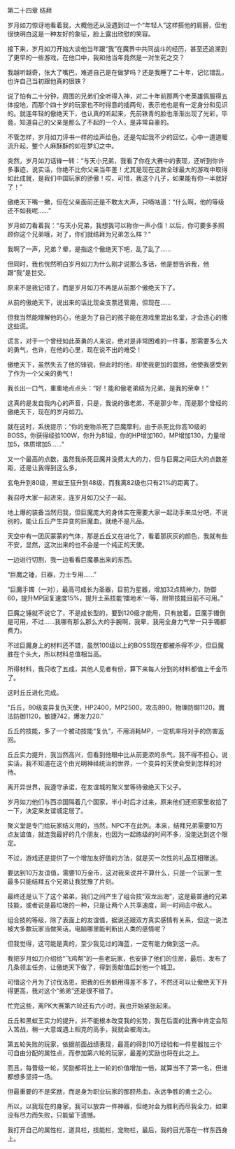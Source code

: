 第二十四章 结拜


岁月如刀惊讶地看着我，大概他还从没遇到过一个“年轻人”这样搭他的肩膀，但他很快明白这是一种友好的象征，脸上露出欣慰的笑容。

接下来，岁月如刀开始大谈他当年跟“我”在魔界中共同战斗的经历，甚至还追溯到了更早的一些游戏，在他口中，我和他当年竟然是一对生死之交？

我越听越奇，张大了嘴巴，难道自己是在做梦吗？还是我睡了二十年，记忆错乱，也许自己当初跟他真的很铁？

说了怕有二十分钟，周围的兄弟们全听得入神，对二十年前那两个老英雄佩服得五体投地，而那个四十岁的玩家也不时得意的插两句，表示他也是有一定身分和见识的。就连年轻的傲绝天下，也认真的听起来，先前铁青的脸也渐渐出现了光彩，毕竟，知道自己的父亲是那么了不起的一个人，是非常自豪的。

不管怎样，岁月如刀评书一样的绘声绘色，还是勾起我不少的回忆，心中一道道暖流升起，整个人麻酥酥的如在梦幻之中。

突然，岁月如刀话锋一转：“与天小兄弟，我看了你在大赛中的表现，还听到你许多事迹，说实话，你绝不比你父亲当年差！尤其是现在这款全球最大的游戏中取得如此成就，是我们中国玩家的骄傲！哎，可惜，我这个儿子，如果能有你一半就好了！”

傲绝天下嘴一撇，但在父亲面前还是不敢太大声，只嘀咕道：“什么啊，他的等级还不如我呢……”

岁月如刀看着我：“与天小兄弟，我想我可以称你一声小侄！以后，你可要多多照顾你这个兄弟哦，对了，你们就结拜为兄弟怎么样？”

我啊了一声，兄弟？晕，是指这个傲绝天下吧，乱了乱了……

但同时，我也恍然明白岁月如刀为什么刚才说那么多话，他是想告诉我，他跟“我”是世交。

原来不是我记错了，而是岁月如刀不再是从前那个傲绝天下了。

从前的傲绝天下，说出来的话比现金支票还管用，但现在……

但我当然能理解他的心，他是为了自己的孩子能在游戏里混出名堂，才会违心的撒这些谎。

谎言，对于一个曾经如此英勇的人来说，绝对是非常困难的一件事，那需要多么大的勇气，也许，在他的心里，现在说不出的难受！

傲绝天下，虽然失去了他的锋锐，但此时的他，却使我更加的震撼，他使我感受到了作为一个父亲的勇气！

我长出一口气，重重地点点头：“好！能和傲老弟结为兄弟，是我的荣幸！”

这真的是发自我内心的声音，只是，我说的傲老弟，不是那少年，而是那个曾经的傲绝天下，现在的岁月如刀。

就在这时，系统提示：“你的宠物杀死了巨魔摩利，由于杀死比你高10级的BOSS，你获得经验100W，你升为81级，你的HP增加160，MP增加130，力量增加5，体质增加5……”

又一个最高的点数，虽然我杀死巨魔并没费太大的力，但与巨魔之间巨大的点数差距，还是让我得到这么多。

玄龟升到80级，黑蚁王狂升到48级，而我离82级也只有21%的距离了。

我召呼大家一起进来，连岁月如刀父子一起。

地上爆的装备当然归我，但巨魔庞大的身体实在需要大家一起动手来瓜分吧，不说别的，能让丘丘产生异变的巨魔血，就绝不是凡品。

天空中有一团灰蒙蒙的气体，那是丘丘又在进化了，看着那灰灰的颜色，我就有些不安，显然，这次出来的也不会是一个纯正的天使。

一边进行切割，我一边看看巨魔暴出来的东西。

“巨魔之锤，日器，力士专用……”

“巨魔手镯（一对），最高可成长为圣器，目前为星器，增加32点精神力，防御60，提升MP回复速度15%，提升土系技能‘擂地术’一等，附带技能目前不可用。”

巨魔之锤就不说它了，不是成长型的，要到120级才能用，只有放着。巨魔手镯倒是可用，不过……我哪有那么那么大的手腕啊，我晕，我用全身力气举一只手镯都费力。

不过巨魔身上的材料还不错，虽然100级以上的BOSS现在都被杀得不少，但巨魔胜在个头大，所以材料总值相当高。

所得材料，我只收了五成，其他人见者有份，算下来每人分到的材料都值上千金币了。

这时丘丘进化完成。

“丘丘，80级变异复仇天使，HP2400，MP2500，攻击890，物理防御1120，魔法防御1120，敏捷742，爆发力20.”

丘丘的技能，多了一个被动技能“复仇”，不用消耗MP，一定机率将对手的伤害返回。

丘丘实力提升，我当然高兴，但看到他眼中比从前更浓的杀气，我不得不担心，说实话，我不知道在这个由光明神祗统治的世界，一个变异的天使会受到怎样的对待。

离开异世界，我遵守承诺，在友谊城的聚义堂等待傲绝天下父子。

岁月如刀他们与西凉国隔着几个国家，半小时后才过来，原来他们还把家里收拾了一下，决定来友谊城定居了。

聚义堂是专门给玩家结义用的，当然，NPC不在此列。本来，结拜兄弟需要10万点友谊值，就连我最好的几个朋友，也因为一起练级的时间不多，没能达到这个限定。

不过，游戏还是提供了一个增加友好值的方法，就是买一次性的礼品互相赠送。

要达到10万友谊值，需要10万金币，这对我来说并不算什么，只是一个玩家一生最多只能结拜五个兄弟让我犹豫了片刻。

最终还是认下了这个弟弟，我们之间产生了组合技“双龙出海”，这是最普通的兄弟技能，或者说是最垃圾的一种，只是让两个人共享速度，同一时间击中敌人。

组合技的等级，除了表面上的友谊值，据说还跟双方真实感情有关系，但这一说法被大多数玩家当做笑话，电脑哪里能判断出人类的感情呢？

但我觉得，这可能是真的，至少我见过的海蓝，一定有能力做到这一点。

我把岁月如刀介绍给“飞鸡帮”的一些老玩家，也安排了他们的住房，最后，发布了几条领主任务，让傲绝天下做了，得到贡献值后封他一个城卫。

可惜这个月为了讨伐洛恩，把我的任务额用得差不多了，不然还可以让傲绝天下升得更高，我对这个“弟弟”还是很不错了。

忙完这些，离PK大赛第六轮还有六小时，我也开始紧张起来。

丘丘和黑蚁王实力的提升，并不能根本改变我的劣势，我在后面的比赛中肯定会陷入苦战，稍一大意或遇上相克的高手，我就会被淘汰。

第五轮失败的玩家，依据前面战绩表现，最高的得到10万经验和一件星器加三个可自由分配的属性点，而参加第六轮的玩家，最差的奖励也将在此之上。

而且，每晋级一轮，奖励都将比上一轮的价值增加一倍，就算当不了第一名，但谁都想多坚持一场。

但最重要的不是奖励，而是身为职业玩家的那腔热血，永远争胜的勇士之心。

所以，以我现在的身家，我可以放弃一件神器，但绝对会为胜利而尽我全力，如果没有尽力而失败，只能留下遗憾。

我打开自己的属性栏，道具栏，技能栏，宠物栏，最后，我的目光落在一样东西身上。






